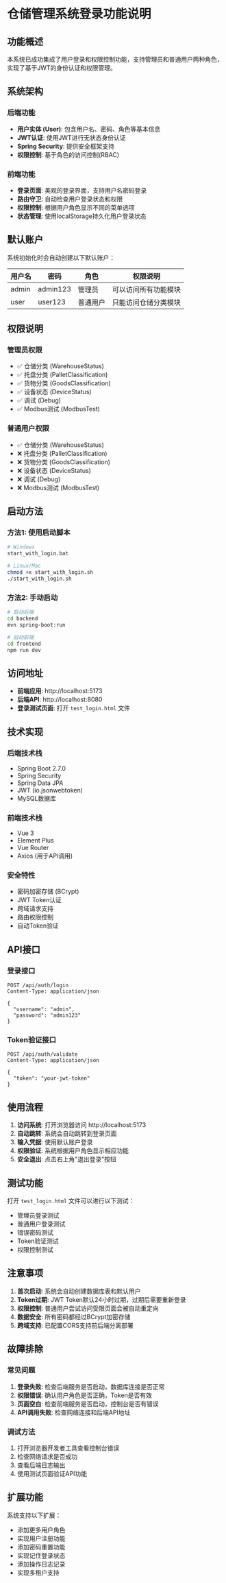 # 仓储管理系统登录功能说明

## 功能概述

本系统已成功集成了用户登录和权限控制功能，支持管理员和普通用户两种角色，实现了基于JWT的身份认证和权限管理。

## 系统架构

### 后端功能
- **用户实体 (User)**: 包含用户名、密码、角色等基本信息
- **JWT认证**: 使用JWT进行无状态身份认证
- **Spring Security**: 提供安全框架支持
- **权限控制**: 基于角色的访问控制(RBAC)

### 前端功能
- **登录页面**: 美观的登录界面，支持用户名密码登录
- **路由守卫**: 自动检查用户登录状态和权限
- **权限控制**: 根据用户角色显示不同的菜单选项
- **状态管理**: 使用localStorage持久化用户登录状态

## 默认账户

系统初始化时会自动创建以下默认账户：

| 用户名 | 密码 | 角色 | 权限说明 |
|--------|------|------|----------|
| admin | admin123 | 管理员 | 可以访问所有功能模块 |
| user | user123 | 普通用户 | 只能访问仓储分类模块 |

## 权限说明

### 管理员权限
- ✅ 仓储分类 (WarehouseStatus)
- ✅ 托盘分类 (PalletClassification)
- ✅ 货物分类 (GoodsClassification)
- ✅ 设备状态 (DeviceStatus)
- ✅ 调试 (Debug)
- ✅ Modbus测试 (ModbusTest)

### 普通用户权限
- ✅ 仓储分类 (WarehouseStatus)
- ❌ 托盘分类 (PalletClassification)
- ❌ 货物分类 (GoodsClassification)
- ❌ 设备状态 (DeviceStatus)
- ❌ 调试 (Debug)
- ❌ Modbus测试 (ModbusTest)

## 启动方法

### 方法1: 使用启动脚本
```bash
# Windows
start_with_login.bat

# Linux/Mac
chmod +x start_with_login.sh
./start_with_login.sh
```

### 方法2: 手动启动
```bash
# 启动后端
cd backend
mvn spring-boot:run

# 启动前端
cd frontend
npm run dev
```

## 访问地址

- **前端应用**: http://localhost:5173
- **后端API**: http://localhost:8080
- **登录测试页面**: 打开 `test_login.html` 文件

## 技术实现

### 后端技术栈
- Spring Boot 2.7.0
- Spring Security
- Spring Data JPA
- JWT (io.jsonwebtoken)
- MySQL数据库

### 前端技术栈
- Vue 3
- Element Plus
- Vue Router
- Axios (用于API调用)

### 安全特性
- 密码加密存储 (BCrypt)
- JWT Token认证
- 跨域请求支持
- 路由权限控制
- 自动Token验证

## API接口

### 登录接口
```
POST /api/auth/login
Content-Type: application/json

{
  "username": "admin",
  "password": "admin123"
}
```

### Token验证接口
```
POST /api/auth/validate
Content-Type: application/json

{
  "token": "your-jwt-token"
}
```

## 使用流程

1. **访问系统**: 打开浏览器访问 http://localhost:5173
2. **自动跳转**: 系统会自动跳转到登录页面
3. **输入凭据**: 使用默认账户登录
4. **权限验证**: 系统根据用户角色显示相应功能
5. **安全退出**: 点击右上角"退出登录"按钮

## 测试功能

打开 `test_login.html` 文件可以进行以下测试：
- 管理员登录测试
- 普通用户登录测试
- 错误密码测试
- Token验证测试
- 权限控制测试

## 注意事项

1. **首次启动**: 系统会自动创建数据库表和默认用户
2. **Token过期**: JWT Token默认24小时过期，过期后需要重新登录
3. **权限控制**: 普通用户尝试访问受限页面会被自动重定向
4. **数据安全**: 所有密码都经过BCrypt加密存储
5. **跨域支持**: 已配置CORS支持前后端分离部署

## 故障排除

### 常见问题

1. **登录失败**: 检查后端服务是否启动，数据库连接是否正常
2. **权限错误**: 确认用户角色是否正确，Token是否有效
3. **页面空白**: 检查前端服务是否启动，控制台是否有错误
4. **API调用失败**: 检查网络连接和后端API地址

### 调试方法

1. 打开浏览器开发者工具查看控制台错误
2. 检查网络请求是否成功
3. 查看后端日志输出
4. 使用测试页面验证API功能

## 扩展功能

系统支持以下扩展：
- 添加更多用户角色
- 实现用户注册功能
- 添加密码重置功能
- 实现记住登录状态
- 添加操作日志记录
- 实现多租户支持
